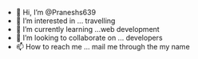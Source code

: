 - 👋 Hi, I’m @Praneshs639
- 👀 I’m interested in ... travelling
- 🌱 I’m currently learning ...web development
- 💞️ I’m looking to collaborate on ... developers
- 📫 How to reach me ... mail me through the my name


<!---
Praneshs639/Praneshs639 is a ✨ special ✨ repository because its `README.md` (this file) appears on your GitHub profile.
You can click the Preview link to take a look at your changes.
--->
